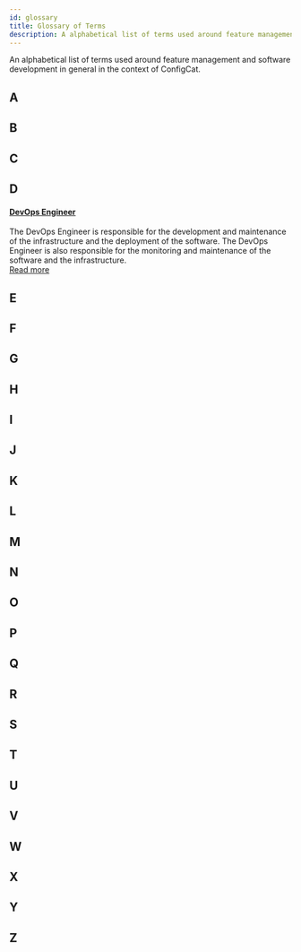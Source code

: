 ```yaml
---
id: glossary
title: Glossary of Terms
description: A alphabetical list of terms used around feature management in the context of ConfigCat.
---
```

An alphabetical list of terms used around feature management and software development in general in the context of ConfigCat.

## A
## B
## C
## D
#### [DevOps Engineer](glossary/devops-engineer.md)
The DevOps Engineer is responsible for the development and maintenance of the infrastructure and the deployment of the software. The DevOps Engineer is also responsible for the monitoring and maintenance of the software and the infrastructure.  
[Read more](glossary/devops-engineer.md)
## E
## F
## G
## H
## I
## J
## K
## L
## M
## N
## O
## P
## Q
## R
## S
## T
## U
## V
## W
## X
## Y
## Z